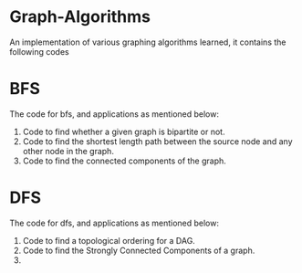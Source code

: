 # Graph-Algorithms
An implementation of various graphing algorithms learned, it contains the following codes

# BFS
The code for bfs, and applications as mentioned below:
1. Code to find whether a given graph is bipartite or not.
2. Code to find the shortest length path between the source node and any other node in the graph.
3. Code to find the connected components of the graph.

# DFS
The code for dfs, and applications as mentioned below:
1. Code to find a topological ordering for a DAG.
2. Code to find the Strongly Connected Components of a graph.
3.
